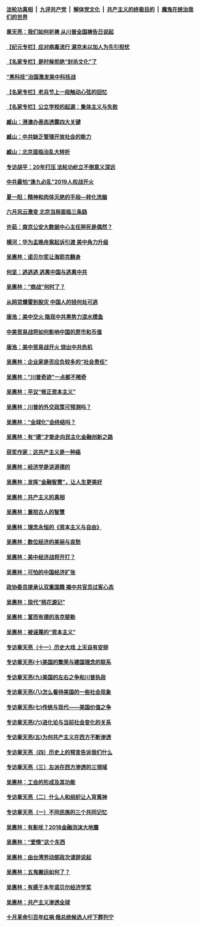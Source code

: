 ####  [法轮功真相](../../../../basic/blob/master/README.md?t=06270731) &nbsp;|&nbsp; [九评共产党](../../../../9ping.md/blob/master/README.md?t=06270731) &nbsp;|&nbsp; [解体党文化](../../../../jtdwh.md/blob/master/README.md?t=06270731)  &nbsp;|&nbsp; [共产主义的终极目的](../../../../gczydzjmd.md/blob/master/README.md?t=06270731) &nbsp;|&nbsp; [魔鬼在统治我们的世界](../../../../mgztzwmdsj.md/blob/master/README.md?t=06270731) 

#### [章天亮：我们如何祈祷 从川普全国祷告日说起](../pages/nsc423/n11944627.md?t=06270731) 

#### [【纪元专栏】应对病毒流行 渥京未以加人为先引担忧](../pages/nsc423/n11875714.md?t=06270731) 

#### [【名家专栏】是时候拒绝“封杀文化”了](../pages/nsc423/n11814093.md?t=06270731) 

#### [“黑科技”治国激发美中科技战](../pages/nsc423/n11638056.md?t=06270731) 

#### [【名家专栏】老兵节上一段触动心弦的回忆](../pages/nsc423/n11646016.md?t=06270731) 

#### [【名家专栏】公立学校的起源：集体主义与失败](../pages/nsc423/n11601833.md?t=06270731) 

#### [臧山：港澳办表态透露四大关键](../pages/nsc423/n11421628.md?t=06270731) 

#### [臧山：中共缺乏管理开放社会的能力](../pages/nsc423/n11407457.md?t=06270731) 

#### [臧山：北京面临治乱大转折](../pages/nsc423/n11406895.md?t=06270731) 

#### [专访胡平：20年打压 法轮功屹立不倒意义深远](../pages/nsc423/n11398800.md?t=06270731) 

#### [中共最怕“逢九必乱”2019人权战开火](../pages/nsc423/n11385248.md?t=06270731) 

#### [夏一阳：精神和肉体灭绝的手段—转化洗脑](../pages/nsc423/n11368250.md?t=06270731) 

#### [六月风云激变 北京当局面临三条路](../pages/nsc423/n11313668.md?t=06270731) 

#### [许茹：南京公安大数据中心主任猝死是偶然？](../pages/nsc423/n11064744.md?t=06270731) 

#### [横河：华为孟晚舟案起诉引渡 美中角力升级](../pages/nsc423/n11027230.md?t=06270731) 

#### [吴惠林：诺贝尔奖让海耶克翻身](../pages/nsc423/n10890049.md?t=06270731) 

#### [何坚：逃逃逃 逃离中国与逃离中共](../pages/nsc423/n10592891.md?t=06270731) 

#### [吴惠林：“商战”何时了？](../pages/nsc423/n10573558.md?t=06270731) 

#### [从网贷爆雷到股灾 中国人的钱何处可逃](../pages/nsc423/n10572800.md?t=06270731) 

#### [唐浩：美中交火 隐现中共黑势力混水摸鱼](../pages/nsc423/n10544040.md?t=06270731) 

#### [中美贸易战将如何影响中国的房市和币值](../pages/nsc423/n10543697.md?t=06270731) 

#### [唐浩：美中贸易战开火 烧出中共危机](../pages/nsc423/n10540126.md?t=06270731) 

#### [吴惠林：企业家是否应负较多的“社会责任”](../pages/nsc423/n10535022.md?t=06270731) 

#### [吴惠林：“川普奇迹”一点都不稀奇](../pages/nsc423/n10512808.md?t=06270731) 

#### [吴惠林：平议“修正资本主义”](../pages/nsc423/n10495724.md?t=06270731) 

#### [吴惠林：川普的外交政策可预测吗？](../pages/nsc423/n10462387.md?t=06270731) 

#### [吴惠林：“全球化”会终结吗？](../pages/nsc423/n10452838.md?t=06270731) 

#### [吴惠林：有“德”才能走向民主化金融创新之路](../pages/nsc423/n10432292.md?t=06270731) 

#### [获奖作家：这共产主义是一种癌](../pages/nsc423/n10431541.md?t=06270731) 

#### [吴惠林：经济学是讲道德的](../pages/nsc423/n10398014.md?t=06270731) 

#### [吴惠林：发挥“金融智慧”，让人生更美好](../pages/nsc423/n10375019.md?t=06270731) 

#### [吴惠林：共产主义的真相](../pages/nsc423/n10351394.md?t=06270731) 

#### [吴惠林：重拾古人的智慧](../pages/nsc423/n10337691.md?t=06270731) 

#### [吴惠林：理念永恒的《资本主义与自由》](../pages/nsc423/n10316274.md?t=06270731) 

#### [吴惠林：数位经济的美丽与哀愁](../pages/nsc423/n10292946.md?t=06270731) 

#### [吴惠林：美中经济战将开打？](../pages/nsc423/n10258825.md?t=06270731) 

#### [吴惠林：可怕的中国经济扩张](../pages/nsc423/n10219147.md?t=06270731) 

#### [政协委员提承认双重国籍 揭中共官员过客心态](../pages/nsc423/n10208809.md?t=06270731) 

#### [吴惠林：现代“桃花源记”](../pages/nsc423/n10185234.md?t=06270731) 

#### [吴惠林：富而有德的洛克斐勒](../pages/nsc423/n10142264.md?t=06270731) 

#### [吴惠林：被诬蔑的“资本主义”](../pages/nsc423/n10124816.md?t=06270731) 

#### [专访章天亮（十一）历史大戏 上天自有安排](../pages/nsc423/n10094905.md?t=06270731) 

#### [专访章天亮(十)美国的繁荣与建国理念的联系](../pages/nsc423/n10094899.md?t=06270731) 

#### [专访章天亮(九)美国的左右之争和川普执政](../pages/nsc423/n10094889.md?t=06270731) 

#### [专访章天亮(八)怎么看待美国的一些社会现象](../pages/nsc423/n10094857.md?t=06270731) 

#### [专访章天亮(七)传统与现代——美国价值之争](../pages/nsc423/n10093140.md?t=06270731) 

#### [专访章天亮(六)进化论与当前社会变化的关系](../pages/nsc423/n10092036.md?t=06270731) 

#### [专访章天亮(五)为何共产主义在西方不断渗透](../pages/nsc423/n10083620.md?t=06270731) 

#### [专访章天亮（四）历史上的预言告诉我们什么](../pages/nsc423/n10083606.md?t=06270731) 

#### [专访章天亮（三）左派在西方渗透的三领域](../pages/nsc423/n10081115.md?t=06270731) 

#### [吴惠林：工会的形成及其功能](../pages/nsc423/n10080633.md?t=06270731) 

#### [专访章天亮（二）什么人和组织让人背离神](../pages/nsc423/n10076637.md?t=06270731) 

#### [专访章天亮（一）不同民族的三个共同记忆](../pages/nsc423/n10074188.md?t=06270731) 

#### [吴惠林：有影呒？2018金融泡沫大地震](../pages/nsc423/n10040534.md?t=06270731) 

#### [吴惠林：“爱情”这个东西](../pages/nsc423/n10019423.md?t=06270731) 

#### [吴惠林：由台湾劳动部政次请辞说起](../pages/nsc423/n9979679.md?t=06270731) 

#### [吴惠林：五鬼搬运如何了？](../pages/nsc423/n9925338.md?t=06270731) 

#### [吴惠林：有感于本年诺贝尔经济学奖](../pages/nsc423/n9871883.md?t=06270731) 

#### [吴惠林：共产主义渗透全球](../pages/nsc423/n9812748.md?t=06270731) 

#### [十月革命引百年红祸 俄总统候选人吁下葬列宁](../pages/nsc423/n9810182.md?t=06270731) 

